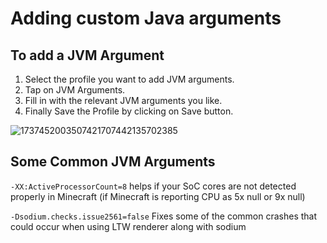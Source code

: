 # Adding custom Java arguments

## To add a JVM Argument

1. Select the profile you want to add JVM arguments.
2. Tap on JVM Arguments.
3. Fill in with the relevant JVM arguments you like.
4. Finally Save the Profile by clicking on Save button.

![1737452003507421707442135702385](https://github.com/user-attachments/assets/3acb95bd-7ae2-49e2-a540-00e11fe0ed1b)


## Some Common JVM Arguments

`-XX:ActiveProcessorCount=8` helps if your SoC cores are not detected properly in Minecraft
(if Minecraft is reporting CPU as 5x null or 9x null)

`-Dsodium.checks.issue2561=false` Fixes some of the common crashes that could occur when using LTW renderer along with sodium
